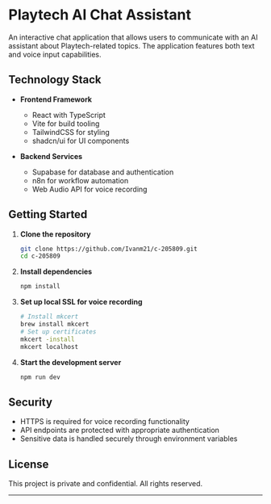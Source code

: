 # Playtech AI Chat Assistant

An interactive chat application that allows users to communicate with an AI assistant about Playtech-related topics. The application features both text and voice input capabilities.


## Technology Stack

- **Frontend Framework**
  - React with TypeScript
  - Vite for build tooling
  - TailwindCSS for styling
  - shadcn/ui for UI components

- **Backend Services**
  - Supabase for database and authentication
  - n8n for workflow automation
  - Web Audio API for voice recording

## Getting Started

1. **Clone the repository**
   ```sh
   git clone https://github.com/Ivanm21/c-205809.git
   cd c-205809
   ```

2. **Install dependencies**
   ```sh
   npm install
   ```

3. **Set up local SSL for voice recording**
   ```sh
   # Install mkcert
   brew install mkcert
   # Set up certificates
   mkcert -install
   mkcert localhost
   ```

4. **Start the development server**
   ```sh
   npm run dev
   ```

## Security

- HTTPS is required for voice recording functionality
- API endpoints are protected with appropriate authentication
- Sensitive data is handled securely through environment variables

## License

This project is private and confidential. All rights reserved.

---
